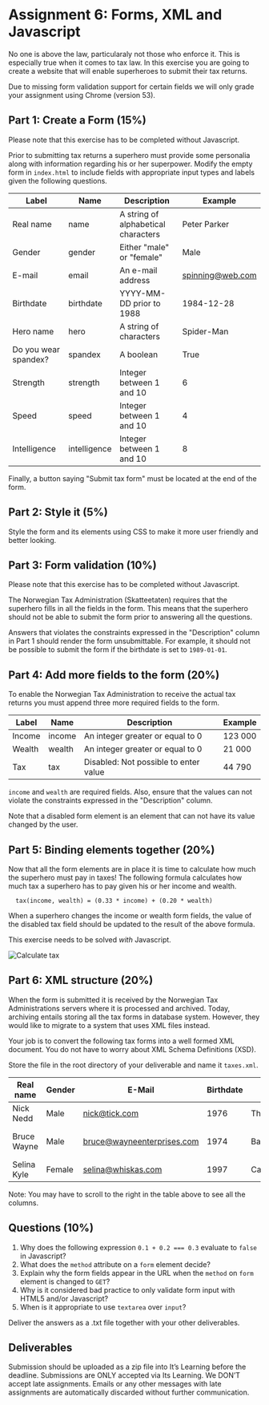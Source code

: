 # Assignment 6: Forms, XML and Javascript

No one is above the law, particularaly not those who enforce it. This is especially true when it comes to tax law. In this exercise you are going to create a website that will enable superheroes to submit their tax returns.

Due to missing form validation support for certain fields we will only grade your assignment using Chrome (version 53). 

## Part 1: Create a Form (15%)

Please note that this exercise has to be completed without Javascript.

Prior to submitting tax returns a superhero must provide some personalia along with information regarding his or her superpower. Modify the empty form in ````index.html```` to include fields with appropriate input types and labels given the following questions.

| Label                  | Name         | Description                         | Example          |
|------------------------|--------------|-------------------------------------|------------------|
| Real name              | name         | A string of alphabetical characters | Peter Parker     |
| Gender                 | gender       | Either "male" or "female"           | Male             |
| E-mail                 | email        | An e-mail address                   | spinning@web.com |
| Birthdate              | birthdate    | YYYY-MM-DD prior to 1988            | 1984-12-28       |
| Hero name              | hero         | A string of characters              | Spider-Man       |
| Do you wear spandex?   | spandex      | A boolean                           | True             |
| Strength               | strength     | Integer between 1 and 10            | 6                |
| Speed                  | speed        | Integer between 1 and 10            | 4                |
| Intelligence           | intelligence | Integer between 1 and 10            | 8                |

Finally, a button saying "Submit tax form" must be located at the end of the form.

## Part 2: Style it (5%)

Style the form and its elements using CSS to make it more user friendly and better looking.

## Part 3: Form validation (10%)

Please note that this exercise has to be completed without Javascript.

The Norwegian Tax Administration (Skatteetaten) requires that the superhero fills in all the fields in the form. This means that the superhero should not be able to submit the form prior to answering all the questions. 

Answers that violates the constraints expressed in the "Description" column in Part 1 should render the form unsubmittable. For example, it should not be possible to submit the form if the birthdate is set to ````1989-01-01````.

## Part 4: Add more fields to the form (20%)

To enable the Norwegian Tax Administration to receive the actual tax returns you must append three more required fields to the form.

| Label          | Name         | Description                           | Example          |
|----------------|--------------|---------------------------------------|------------------|
| Income         | income       | An integer greater or equal to 0      | 123 000          |
| Wealth         | wealth       | An integer greater or equal to 0      |  21 000          |
| Tax            | tax          | Disabled: Not possible to enter value |  44 790          |

````income```` and ````wealth```` are required fields. Also, ensure that the values can not violate the constraints expressed in the "Description" column.

Note that a disabled form element is an element that can not have its value changed by the user. 

## Part 5: Binding elements together (20%)

Now that all the form elements are in place it is time to calculate how much the superhero must pay in taxes! The following formula calculates how much tax a superhero has to pay given his or her income and wealth.

````
  tax(income, wealth) = (0.33 * income) + (0.20 * wealth)
````

When a superhero changes the income or wealth form fields, the value of the disabled tax field should be updated to the result of the above formula.

This exercise needs to be solved *with* Javascript.

![Calculate tax](images/calculate-tax.gif)

## Part 6: XML structure (20%)

When the form is submitted it is received by the Norwegian Tax Administrations servers where it is processed and archived. Today, archiving entails storing all the tax forms in database system. However, they would like to migrate to a system that uses XML files instead.

Your job is to convert the following tax forms into a well formed XML document. You do not have to worry about XML Schema Definitions (XSD).

Store the file in the root directory of your deliverable and name it ````taxes.xml````. 

| Real name   | Gender | E-Mail                     | Birthdate | Hero name | Spandex | Strength | Speed | Intelligence | Wealth     | Income    | Tax
|-------------|--------|----------------------------|-----------|-----------|---------|----------|-------|--------------|----------- |-----------|-----
| Nick Nedd   | Male   | nick@tick.com              | 1976      | The Tick  | Yes     | 9        | 7     | 5            | 0          | 90 287    | 29 794
| Bruce Wayne | Male   | bruce@wayneenterprises.com | 1974      | Batman    | No      | 7        | 4     | 9            | 50 144 501 | 3 343 891 | 11 132 384
| Selina Kyle | Female | selina@whiskas.com         | 1997      | Catwoman  | Yes     | 6        | 6     | 9            | 2 987 323  | 0         | 597 464

Note: You may have to scroll to the right in the table above to see all the columns.

## Questions (10%)
1. Why does the following expression ````0.1 + 0.2 === 0.3```` evaluate to ````false```` in Javascript?
2. What does the ````method```` attribute on a ````form```` element decide?
3. Explain why the form fields appear in the URL when the ````method```` on ````form```` element is changed to ````GET````?
4. Why is it considered bad practice to only validate form input with HTML5 and/or Javascript?
5. When is it appropriate to use ````textarea```` over ````input````? 

Deliver the answers as a .txt file together with your other deliverables. 

## Deliverables
Submission should be uploaded as a zip file into It’s Learning before the deadline. Submissions are ONLY accepted via Its Learning. We DON’T accept late assignments. Emails or any other messages with late assignments are automatically discarded without further communication.
